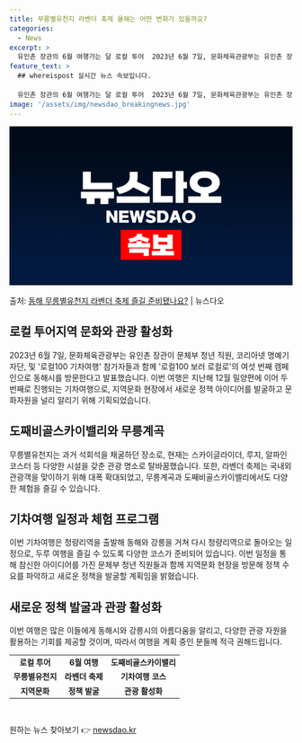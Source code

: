 ```yaml
---
title: 무릉별유천지 라벤더 축제 올해는 어떤 변화가 있을까요?
categories:
  - News
excerpt: >
  유인촌 장관의 6월 여행가는 달 로컬 투어  2023년 6월 7일, 문화체육관광부는 유인촌 장관이 문체부 청…
feature_text: >
  ## whereispost 실시간 뉴스 속보입니다.

  유인촌 장관의 6월 여행가는 달 로컬 투어  2023년 6월 7일, 문화체육관광부는 유인촌 장관이 문체부 청…
image: '/assets/img/newsdao_breakingnews.jpg'
---
```


![뉴스다오 속보](/assets/img/newsdao_breakingnews.jpg)

<p>출처: <a href="https://newsdao.kr/4134" rel="dofollow">동해 무릉별유천지 라벤더 축제 즐길 준비됐나요?</a> | 뉴스다오</p>

<h2 data-ke-size="size26">로컬 투어지역 문화와 관광 활성화</h2>
<p data-ke-size="size16">2023년 6월 7일, 문화체육관광부는 유인촌 장관이 문체부 청년 직원, 코리아넷 명예기자단, 및 '로컬100 기차여행' 참가자들과 함께 '로컬100 보러 로컬로'의 여섯 번째 캠페인으로 동해시를 방문한다고 발표했습니다. 이번 여행은 지난해 12월 밀양편에 이어 두 번째로 진행되는 기차여행으로, 지역문화 현장에서 새로운 정책 아이디어를 발굴하고 문화자원을 널리 알리기 위해 기획되었습니다.</p>

<h2 data-ke-size="size26">도째비골스카이밸리와 무릉계곡</h2>
<p data-ke-size="size16">무릉별유천지는 과거 석회석을 채굴하던 장소로, 현재는 스카이글라이더, 루지, 알파인코스터 등 다양한 시설을 갖춘 관광 명소로 탈바꿈했습니다. 또한, 라벤더 축제는 국내외 관광객을 맞이하기 위해 대폭 확대되었고, 무릉계곡과 도째비골스카이밸리에서도 다양한 체험을 즐길 수 있습니다.</p>

<h2 data-ke-size="size26">기차여행 일정과 체험 프로그램</h2>
<p data-ke-size="size16">이번 기차여행은 청량리역을 출발해 동해와 강릉을 거쳐 다시 청량리역으로 돌아오는 일정으로, 두루 여행을 즐길 수 있도록 다양한 코스가 준비되어 있습니다. 이번 일정을 통해 참신한 아이디어를 가진 문체부 청년 직원들과 함께 지역문화 현장을 방문해 정책 수요를 파악하고 새로운 정책을 발굴할 계획임을 밝혔습니다.</p>

<h2 data-ke-size="size26">새로운 정책 발굴과 관광 활성화</h2>
<p data-ke-size="size16">이번 여행은 많은 이들에게 동해시와 강릉시의 아름다움을 알리고, 다양한 관광 자원을 활용하는 기회를 제공할 것이며, 따라서 여행을 계획 중인 분들께 적극 권해드립니다.</p>

<table>
<tbody>
<tr>
<td style="text-align: center; height: 17px;"><b>로컬 투어</b></td>
<td style="text-align: center; height: 17px;"><b>6월 여행</b></td>
<td style="text-align: center; height: 17px;"><b>도째비골스카이밸리</b></td>
</tr>
<tr>
<td style="text-align: center; height: 17px;"><b>무릉별유천지</b></td>
<td style="text-align: center; height: 17px;"><b>라벤더 축제</b></td>
<td style="text-align: center; height: 17px;"><b>기차여행 코스</b></td>
</tr>
<tr>
<td style="text-align: center; height: 17px;"><b>지역문화</b></td>
<td style="text-align: center; height: 17px;"><b>정책 발굴</b></td>
<td style="text-align: center; height: 17px;"><b>관광 활성화</b></td>
</tr>
</tbody>
</table>
<p data-ke-size="size16">&nbsp;</p> 

원하는 뉴스 찾아보기 👉 <a href="https://newsdao.kr" rel="dofollow">newsdao.kr</a>


